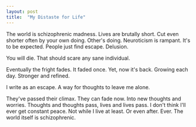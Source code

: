 ```yaml
---
layout: post
title:  "My Distaste for Life"
---
```

The world is schizophrenic madness. Lives are brutally short. Cut even shorter often by your own doing. Other's doing. Neuroticism is rampant. It's to be expected. People just find escape. Delusion.

You will die. That should scare any sane individual.

Eventually the fright fades. It faded once. Yet, now it's back. Growing each day. Stronger and refined.

I write as an escape. A way for thoughts to leave me alone.

They've passed their climax. They can fade now. Into new thoughts and worries. Thoughts and thoughts pass, lives and lives pass. I don't think I'll ever get constant peace. Not while I live at least. Or even after. Ever. The world itself is schizophrenic.
